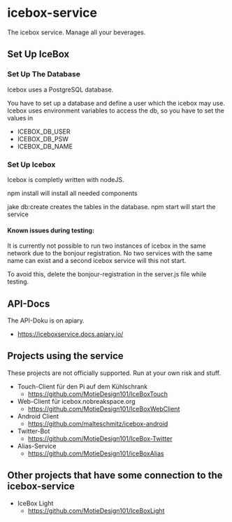 # icebox-service
The icebox service. Manage all your beverages.

## Set Up IceBox
### Set Up The Database
Icebox uses a PostgreSQL database. 

You have to set up a database and define a user which the icebox may use. Icebox uses environment variables to access the db, so you have to set the values in 
 * ICEBOX_DB_USER
 * ICEBOX_DB_PSW
 * ICEBOX_DB_NAME
### Set Up Icebox
Icebox is completly written with nodeJS.

 npm install 
will install all needed components

 jake db:create 
creates the tables in the database.
 npm start 
will start the service

#### Known issues during testing:
It is currently not possible to run two instances of icebox in the same network due to the bonjour registration. No two services with the same name can exist and a second icebox service will this not start. 

To avoid this, delete the bonjour-registration in the server.js file while testing.

## API-Docs
The API-Doku is on apiary.

* https://iceboxservice.docs.apiary.io/

## Projects using the service
These projects are not officially supported. Run at your own risk and stuff.

* Touch-Client für den Pi auf dem Kühlschrank
  * https://github.com/MotieDesign101/IceBoxTouch
* Web-Client für icebox.nobreakspace.org
  * https://github.com/MotieDesign101/IceBoxWebClient
* Android Client
  * https://github.com/malteschmitz/icebox-android
* Twitter-Bot
    * https://github.com/MotieDesign101/IceBox-Twitter
* Alias-Service
    * https://github.com/MotieDesign101/iceBoxAlias
    
## Other projects that have some connection to the icebox-service
* IceBox Light
    * https://github.com/MotieDesign101/IceBoxLight
